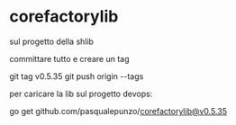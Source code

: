 # corefactorylib

sul progetto della shlib

committare tutto e creare un tag

git tag v0.5.35
git push origin --tags

per caricare la lib sul progetto devops:

go get github.com/pasqualepunzo/corefactorylib@v0.5.35
